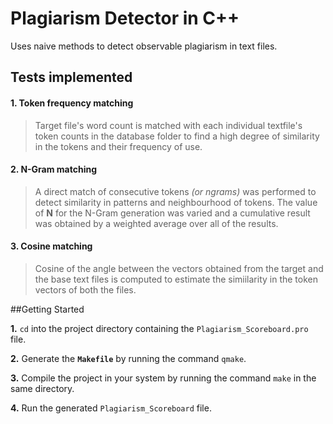 # Plagiarism Detector in C++
Uses naive methods to detect observable plagiarism in text files. 


## Tests implemented

#### 1. Token frequency matching
>Target file's word count is matched with each individual textfile's token counts in the database folder to find a high degree of similarity in the tokens and their frequency of use.

#### 2. N-Gram matching
>A direct match of consecutive tokens *(or ngrams)* was performed to detect similarity in patterns and neighbourhood of tokens. The value of **N** for the N-Gram generation was varied and a cumulative result was obtained by a weighted average over all of the results.

#### 3. Cosine matching
>Cosine of the angle between the vectors obtained from the target and the base text files is computed to estimate the simiilarity in the token vectors of both the files.

##Getting Started

**1.**  `cd` into the project directory containing the `Plagiarism_Scoreboard.pro` file.

**2.**  Generate the **`Makefile`** by running the command `qmake`.

**3.**  Compile the project in your system by running the command `make` in the same directory.

**4.**  Run the generated `Plagiarism_Scoreboard` file.